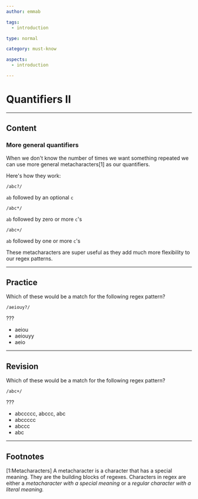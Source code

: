 ```yaml
---
author: emmab

tags:
  - introduction

type: normal

category: must-know

aspects:
  - introduction

---
```


# Quantifiers II

---
## Content


### More general quantifiers

When we don't know the number of times we want something repeated we can use more general metacharacters[1] as our quantifiers.

Here's how they work:

`/abc?/`

`ab` followed by an optional `c`

`/abc*/`

`ab` followed by zero or more `c`'s

`/abc+/`    
     
`ab` followed by one or more `c`'s

These metacharacters are super useful as they add much more flexibility to our regex patterns.

---
## Practice

Which of these would be a match for the following regex pattern?

`/aeiouy?/`

???

* aeiou
* aeiouyy
* aeio

---
## Revision

Which of these would be a match for the following regex pattern?

`/abc+/`

???

* abccccc, abccc, abc
* abccccc
* abccc
* abc

---
## Footnotes

[1:Metacharacters]
A metacharacter is a character that has a special meaning. They are the building blocks of regexes. Characters in regex are either a *metacharacter with a special meaning* or a *regular character with a literal meaning.*

